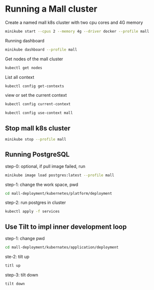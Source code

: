 # Running a Mall cluster

Create a named mall k8s cluster with two cpu cores and 4G memory

```bash
minikube start --cpus 2 --memory 4g --driver docker --profile mall
```

Running dashboard
```bash
minikube dashboard --profile mall
```

Get nodes of the mall cluster

```bash
kubectl get nodes
```

List all context

```bash
kubectl config get-contexts
```

view or set the current context

```bash
kubectl config current-context
```

```bash
kubectl config use-context mall
```

## Stop mall k8s cluster

```bash
minikube stop --profile mall
```

## Running PostgreSQL

step-0: optional, if pull image failed, run
```bash
minikube image load postgres:latest --profile mall
```

step-1: change the work space, pwd
```bash
cd mall-deployment/kubernetes/platform/deployment
```

step-2: run postgres in cluster
```bash
kubectl apply -f services
```

## Use Tilt to impl inner development loop

step-1: change pwd
```bash
cd mall-deployment/kubernates/application/deployment
```

ste-2: tilt up
```bash
titl up
```

step-3: tilt down
```bash
tilt down
```